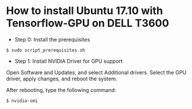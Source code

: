 # How to install Ubuntu 17.10 with Tensorflow-GPU on DELL T3600

* Step 0: Install the prerequisites 
```
$ sudo script_prerequisites.sh
```

* Step 1: Install NVIDIA Driver for GPU support

Open Software and Updates, and select Additional drivers. Select the GPU driver, apply changes, and reboot the system.

After rebooting, type the following command:
```
$ nvidia-smi
```

